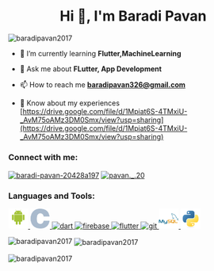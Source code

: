 <h1 align="center">Hi 👋, I'm Baradi Pavan</h1>


<p align="left"> <img src="https://komarev.com/ghpvc/?username=baradipavan2017&label=Profile%20views&color=0e75b6&style=flat" alt="baradipavan2017" /> </p>


- 🌱 I’m currently learning **Flutter,MachineLearning**

- 💬 Ask me about **FLutter, App Development**

- 📫 How to reach me **baradipavan326@gmail.com**

- 📄 Know about my experiences [https://drive.google.com/file/d/1Mpiat6S-4TMxiU-_AvM75oAMz3DM0Smx/view?usp=sharing](https://drive.google.com/file/d/1Mpiat6S-4TMxiU-_AvM75oAMz3DM0Smx/view?usp=sharing)

<h3 align="left">Connect with me:</h3>
<p align="left">
<a href="https://linkedin.com/in/baradi-pavan-20428a197" target="blank"><img align="center" src="https://cdn.jsdelivr.net/npm/simple-icons@3.0.1/icons/linkedin.svg" alt="baradi-pavan-20428a197" height="30" width="40" /></a>
<a href="https://instagram.com/pavan._.20" target="blank"><img align="center" src="https://cdn.jsdelivr.net/npm/simple-icons@3.0.1/icons/instagram.svg" alt="pavan._.20" height="30" width="40" /></a>
</p>

<h3 align="left">Languages and Tools:</h3>
<p align="left"> <a href="https://developer.android.com" target="_blank"> <img src="https://raw.githubusercontent.com/devicons/devicon/master/icons/android/android-original-wordmark.svg" alt="android" width="40" height="40"/> </a> <a href="https://www.cprogramming.com/" target="_blank"> <img src="https://raw.githubusercontent.com/devicons/devicon/master/icons/c/c-original.svg" alt="c" width="40" height="40"/> </a> <a href="https://dart.dev" target="_blank"> <img src="https://www.vectorlogo.zone/logos/dartlang/dartlang-icon.svg" alt="dart" width="40" height="40"/> </a> <a href="https://firebase.google.com/" target="_blank"> <img src="https://www.vectorlogo.zone/logos/firebase/firebase-icon.svg" alt="firebase" width="40" height="40"/> </a> <a href="https://flutter.dev" target="_blank"> <img src="https://www.vectorlogo.zone/logos/flutterio/flutterio-icon.svg" alt="flutter" width="40" height="40"/> </a> <a href="https://git-scm.com/" target="_blank"> <img src="https://www.vectorlogo.zone/logos/git-scm/git-scm-icon.svg" alt="git" width="40" height="40"/> </a> <a href="https://www.mysql.com/" target="_blank"> <img src="https://raw.githubusercontent.com/devicons/devicon/master/icons/mysql/mysql-original-wordmark.svg" alt="mysql" width="40" height="40"/> </a> <a href="https://www.python.org" target="_blank"> <img src="https://raw.githubusercontent.com/devicons/devicon/master/icons/python/python-original.svg" alt="python" width="40" height="40"/> </a> </p>

<p><img align="left" src="https://github-readme-stats.vercel.app/api/top-langs?username=baradipavan2017&show_icons=true&locale=en&layout=compact" alt="baradipavan2017" /></p>

<p>&nbsp;<img align="center" src="https://github-readme-stats.vercel.app/api?username=baradipavan2017&show_icons=true&locale=en" alt="baradipavan2017" /></p>

<p><img align="center" src="https://github-readme-streak-stats.herokuapp.com/?user=baradipavan2017&" alt="baradipavan2017" /></p>
